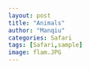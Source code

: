 ```yaml
---
layout: post
title: "Animals"
author: "Manqiu"
categories: Safari
tags: [Safari,sample]
image: flam.JPG
---
```


